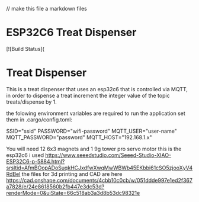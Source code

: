 // make this file a markdown files

# ESP32C6 Treat Dispenser

[![Build Status](
# Treat Dispenser

This is a treat dispenser that uses an esp32c6 that is controlled via MQTT, in order to dispense a treat increment the integer value of the topic treats/dispense by 1.

the folowing environment variables are required to run the application set them in .cargo/config.toml:

SSID="ssid"
PASSWORD="wifi-password"
MQTT_USER="user-name"
MQTT_PASSWORD="password"
MQTT_HOST="192.168.1.x" 

You will need 12 6x3 magnets and 1 9g tower pro servo motor
this is the esp32c6 i used https://www.seeedstudio.com/Seeed-Studio-XIAO-ESP32C6-p-5884.html?srsltid=AfmBOopADoSuqkHCJxdfwXwqMwWBWb45EKbbi61cSO5zjooXyV4RdBel
the files for 3d printing and CAD are here
https://cad.onshape.com/documents/4cbb10c0cb/w/051ddde997e1ed2f367a7828/e/24e8618560b2fb447e3dc53d?renderMode=0&uiState=66c518ab3a3d8b53dc98321e
